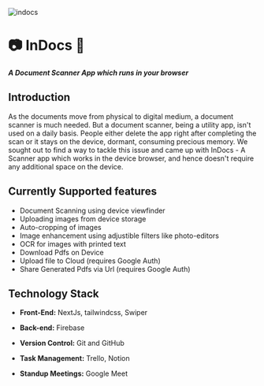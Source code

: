 ![indocs](https://socialify.git.ci/SPM-team-2/indocs/image?description=1&font=Inter&forks=1&issues=1&pattern=Charlie%20Brown&stargazers=1&theme=Light)

# :camera: InDocs :page_facing_up:

_**A Document Scanner App which runs in your browser**_

## Introduction 

As the documents move from physical to digital medium, a document scanner is much needed. But a document scanner, being a utility app, isn't used on a daily basis. People either delete the app right after completing the scan or it stays on the device, dormant, consuming precious memory. We sought out to find a way to tackle this issue and came up with InDocs - A Scanner app which works in the device browser, and hence doesn't require any additional space on the device.

## Currently Supported features

- Document Scanning using device viewfinder
- Uploading images from device storage
- Auto-cropping of images 
- Image enhancement using adjustible filters like photo-editors
- OCR for images with printed text
- Download Pdfs on Device
- Upload file to Cloud (requires Google Auth)
- Share Generated Pdfs via Url (requires Google Auth)

## Technology Stack

- **Front-End:** NextJs, tailwindcss, Swiper

- **Back-end:** Firebase

- **Version Control:** Git and GitHub 

- **Task Management:** Trello, Notion

- **Standup Meetings:** Google Meet

